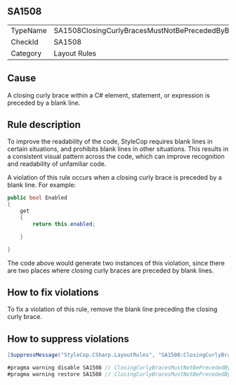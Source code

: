 ﻿## SA1508

<table>
<tr>
  <td>TypeName</td>
  <td>SA1508ClosingCurlyBracesMustNotBePrecededByBlankLine</td>
</tr>
<tr>
  <td>CheckId</td>
  <td>SA1508</td>
</tr>
<tr>
  <td>Category</td>
  <td>Layout Rules</td>
</tr>
</table>

## Cause

A closing curly brace within a C# element, statement, or expression is preceded by a blank line.

## Rule description

To improve the readability of the code, StyleCop requires blank lines in certain situations, and prohibits blank lines in other situations. This results in a consistent visual pattern across the code, which can improve recognition and readability of unfamiliar code.

A violation of this rule occurs when a closing curly brace is preceded by a blank line. For example:

```csharp
public bool Enabled
{
    get 
    { 
        return this.enabled; 

    }

}
```

The code above would generate two instances of this violation, since there are two places where closing curly braces are preceded by blank lines.

## How to fix violations

To fix a violation of this rule, remove the blank line preceding the closing curly brace.

## How to suppress violations

```csharp
[SuppressMessage("StyleCop.CSharp.LayoutRules", "SA1508:ClosingCurlyBracesMustNotBePrecededByBlankLine", Justification = "Reviewed.")]
```

```csharp
#pragma warning disable SA1508 // ClosingCurlyBracesMustNotBePrecededByBlankLine
#pragma warning restore SA1508 // ClosingCurlyBracesMustNotBePrecededByBlankLine
```
